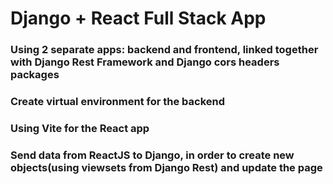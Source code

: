 # Django + React Full Stack App

### Using 2 separate apps: backend and frontend, linked together with Django Rest Framework and Django cors headers packages
### Create virtual environment for the backend 
### Using Vite for the React app
### Send data from ReactJS to Django, in order to create new objects(using viewsets from Django Rest) and update the page
